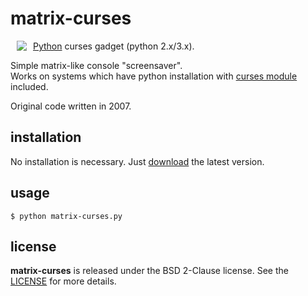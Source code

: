 # matrix-curses

<a href="https://github.com/drmats/matrix-curses/">
    <img
        src="https://raw.githubusercontent.com/drmats/matrix-curses/master/icon.png"
        align="left"
        hspace="10"
    >
</a>

[Python](http://python.org/) curses gadget (python 2.x/3.x).

Simple matrix-like console "screensaver".<br>
Works on systems which have python installation with
[curses module](http://docs.python.org/3.3/library/curses.html) included.

Original code written in 2007.




## installation

No installation is necessary. Just
[download](https://raw2.github.com/drmats/matrix-curses/master/matrix-curses.py)
the latest version.




## usage

    $ python matrix-curses.py




## license

**matrix-curses** is released under the BSD 2-Clause license. See the
[LICENSE](https://raw.githubusercontent.com/drmats/matrix-curses/master/LICENSE)
for more details.
